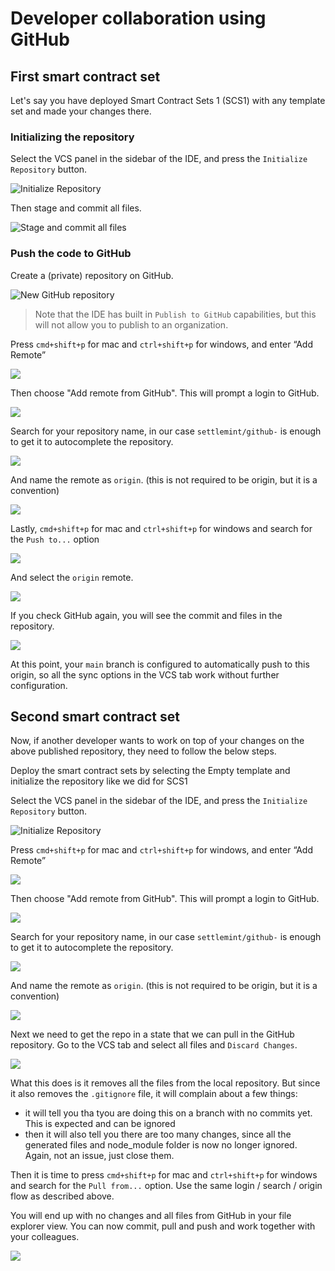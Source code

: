 # Developer collaboration using GitHub

## First smart contract set

Let's say you have deployed Smart Contract Sets 1 (SCS1) with any template set and made your changes there.

### Initializing the repository

Select the VCS panel in the sidebar of the IDE, and press the `Initialize Repository` button.

![Initialize Repository](images/github-01.png)

Then stage and commit all files.

![Stage and commit all files](images/github-02.png)

### Push the code to GitHub

Create a (private) repository on GitHub.

![New GitHub repository](images/github-03.png)

> Note that the IDE has built in `Publish to GitHub` capabilities, but this will not allow you to publish to an organization.

Press `cmd+shift+p` for mac and `ctrl+shift+p` for windows, and enter “Add Remote”

![](images/github-04.png)

Then choose "Add remote from GitHub". This will prompt a login to GitHub.

![](images/github-05.png)

Search for your repository name, in our case `settlemint/github-` is enough to get it to autocomplete the repository.

![](images/github-06.png)

And name the remote as `origin`. (this is not required to be origin, but it is a convention)

![](images/github-07.png)

Lastly, `cmd+shift+p` for mac and `ctrl+shift+p` for windows and search for the `Push to...` option

![](images/github-08.png)

And select the `origin` remote.

![](images/github-09.png)

If you check GitHub again, you will see the commit and files in the repository.

![](images/github-10.png)

At this point, your `main` branch is configured to automatically push to this origin, so all the sync options in the VCS tab work without further configuration. 

## Second smart contract set

Now, if another developer wants to work on top of your changes on the above published repository, they need to follow the below steps.

Deploy the smart contract sets by selecting the Empty template and initialize the repository like we did for SCS1

Select the VCS panel in the sidebar of the IDE, and press the `Initialize Repository` button.

![Initialize Repository](images/github-01.png)

Press `cmd+shift+p` for mac and `ctrl+shift+p` for windows, and enter “Add Remote”

![](images/github-04.png)

Then choose "Add remote from GitHub". This will prompt a login to GitHub.

![](images/github-05.png)

Search for your repository name, in our case `settlemint/github-` is enough to get it to autocomplete the repository.

![](images/github-06.png)

And name the remote as `origin`. (this is not required to be origin, but it is a convention)

![](images/github-07.png)

Next we need to get the repo in a state that we can pull in the GitHub repository. Go to the VCS tab and select all files and `Discard Changes`.

![](images/github-11.png)

What this does is it removes all the files from the local repository. But since it also removes the `.gitignore` file, it will complain about a few things:

- it will tell you tha tyou are doing this on a branch with no commits yet. This is expected and can be ignored
- then it will also tell you there are too many changes, since all the generated files and node_module folder is now no longer ignored. Again, not an issue, just close them.

Then it is time to press `cmd+shift+p` for mac and `ctrl+shift+p` for windows and search for the `Pull from...` option.
Use the same login / search / origin flow as described above. 

You will end up with no changes and all files from GitHub in your file explorer view. You can now commit, pull and push and work together with your colleagues. 

![](images/github-12.png)
